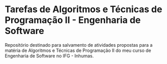 # Tarefas de Algoritmos e Técnicas de Programação II - Engenharia de Software
Repositório destinado para salvamento de atividades propostas para a matéria de Algoritmos e Técnicas de Programação II do meu curso de Engenharia de Software no IFG - Inhumas.